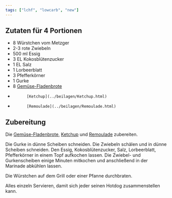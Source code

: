 ```yaml
---
tags: ["lchf", "lowcarb", "new"]
---
```


## Zutaten für 4 Portionen
- 8         Würstchen vom Metzger
- 2-3       rote Zwiebeln
- 500 ml    Essig
- 3 EL      Kokosblütenzucker
- 1 EL      Salz
- 1         Lorbeerblatt
- 3         Pfefferkörner
- 1         Gurke
- 8         [Gemüse-Fladenbrote](../beilagen/Gemuese-Fladenbrote.html)
-           [Ketchup](../beilagen/Ketchup.html)
-           [Remoulade](../beilagen/Remoulade.html)

## Zubereitung
Die [Gemüse-Fladenbrote](../beilagen/Gemuese-Fladenbrote.html), [Ketchup](../beilagen/Ketchup.html) und [Remoulade](../beilagen/Remoulade.html) zubereiten.

Die Gurke in dünne Scheiben schneiden. Die Zwiebeln schälen und in dünne Scheiben schneiden. Den Essig, Kokosblütenzucker, Salz, Lorbeerblatt, Pfefferkörner in einem Topf aufkochen lassen. Die Zwiebel- und Gurkenscheiben einige Minuten mitkochen und anschließend in der Marinade abkühlen lassen.

Die Würstchen auf dem Grill oder einer Pfanne durchbraten.

Alles einzeln Servieren, damit sich jeder seinen Hotdog zusammenstellen kann.

